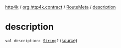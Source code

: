 [http4k](../../index.md) / [org.http4k.contract](../index.md) / [RouteMeta](index.md) / [description](./description.md)

# description

`val description: `[`String`](https://kotlinlang.org/api/latest/jvm/stdlib/kotlin/-string/index.html)`?` [(source)](https://github.com/http4k/http4k/blob/master/http4k-contract/src/main/kotlin/org/http4k/contract/routeMeta.kt#L101)